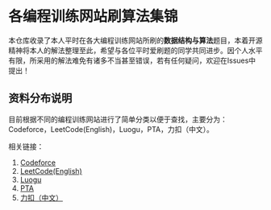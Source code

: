 # 各编程训练网站刷算法集锦

本仓库收录了本人平时在各大编程训练网站所刷的**数据结构与算法**题目，本着开源精神将本人的解法整理至此，希望与各位平时爱刷题的同学共同进步。因个人水平有限，所采用的解法难免有诸多不当甚至错误，若有任何疑问，欢迎在Issues中提出！

## 资料分布说明

目前根据不同的编程训练网站进行了简单分类以便于查找，主要分为：Codeforce，LeetCode(English)，Luogu，PTA，力扣（中文）。

相关链接：

1. [Codeforce](https://codeforces.com/)
2. [LeetCode(English)](https://leetcode.com/)
3. [Luogu](https://www.luogu.com.cn/)
4. [PTA](https://pintia.cn/)
5. [力扣（中文）](https://leetcode.cn/)
